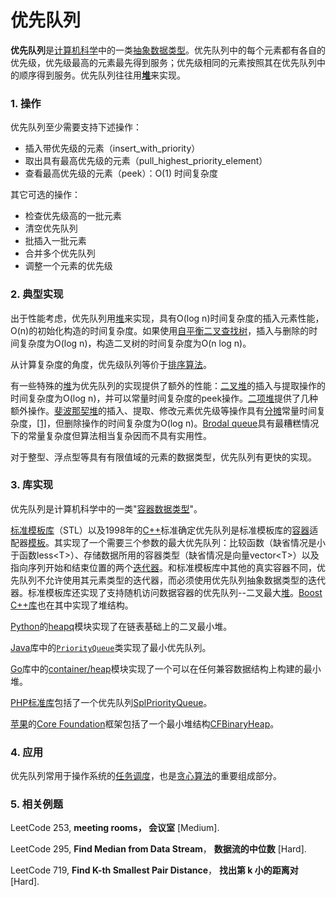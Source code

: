 # 优先队列

 **优先队列**是[计算机科学](https://zh.wikipedia.org/wiki/%E8%AE%A1%E7%AE%97%E6%9C%BA%E7%A7%91%E5%AD%A6)中的一类[抽象数据类型](https://zh.wikipedia.org/wiki/%E6%8A%BD%E8%B1%A1%E6%95%B8%E6%93%9A%E9%A1%9E%E5%9E%8B)。优先队列中的每个元素都有各自的优先级，优先级最高的元素最先得到服务；优先级相同的元素按照其在优先队列中的顺序得到服务。优先队列往往用[**堆**](https://zh.wikipedia.org/wiki/%E5%A0%86_%28%E6%95%B0%E6%8D%AE%E7%BB%93%E6%9E%84%29)来实现。

### 1. 操作

优先队列至少需要支持下述操作：

* 插入带优先级的元素（insert\_with\_priority）
* 取出具有最高优先级的元素（pull\_highest\_priority\_element）
* 查看最高优先级的元素（peek）：O\(1\) 时间复杂度

其它可选的操作：

* 检查优先级高的一批元素
* 清空优先队列
* 批插入一批元素
* 合并多个优先队列
* 调整一个元素的优先级

### 2. 典型实现

出于性能考虑，优先队列用[堆](https://zh.wikipedia.org/wiki/%E5%A0%86_%28%E6%95%B0%E6%8D%AE%E7%BB%93%E6%9E%84%29)来实现，具有O\(log n\)时间复杂度的插入元素性能，O\(n\)的初始化构造的时间复杂度。如果使用[自平衡二叉查找树](https://zh.wikipedia.org/wiki/%E5%B9%B3%E8%A1%A1%E6%A0%91)，插入与删除的时间复杂度为O\(log n\)，构造二叉树的时间复杂度为O\(n log n\)。

从计算复杂度的角度，优先级队列等价于[排序算法](https://zh.wikipedia.org/wiki/%E6%8E%92%E5%BA%8F%E7%AE%97%E6%B3%95)。

有一些特殊的[堆](https://zh.wikipedia.org/wiki/%E5%A0%86_%28%E6%95%B0%E6%8D%AE%E7%BB%93%E6%9E%84%29)为优先队列的实现提供了额外的性能：[二叉堆](https://zh.wikipedia.org/wiki/%E4%BA%8C%E5%8F%89%E5%A0%86)的插入与提取操作的时间复杂度为O\(log n\)，并可以常量时间复杂度的peek操作。[二项堆](https://zh.wikipedia.org/wiki/%E4%BA%8C%E9%A1%B9%E5%A0%86)提供了几种额外操作。[斐波那契堆](https://zh.wikipedia.org/wiki/%E6%96%90%E6%B3%A2%E9%82%A3%E5%A5%91%E5%A0%86)的插入、提取、修改元素优先级等操作具有[分摊](https://zh.wikipedia.org/wiki/%E5%B9%B3%E6%91%8A%E5%88%86%E6%9E%90)常量时间复杂度，[\[1\]](https://zh.wikipedia.org/wiki/%E5%84%AA%E5%85%88%E4%BD%87%E5%88%97#cite_note-CLRS-1)，但删除操作的时间复杂度为O\(log n\)。[Brodal queue](https://zh.wikipedia.org/w/index.php?title=Brodal_queue&action=edit&redlink=1)具有最糟糕情况下的常量复杂度但算法相当复杂因而不具有实用性。

对于整型、浮点型等具有有限值域的元素的数据类型，优先队列有更快的实现。

### 3. 库实现

优先队列是计算机科学中的一类"[容器数据类型](https://zh.wikipedia.org/wiki/%E9%9B%86%E5%90%88_%28%E8%AE%A1%E7%AE%97%E6%9C%BA%E7%A7%91%E5%AD%A6%29)"。

[标准模板库](https://zh.wikipedia.org/wiki/%E6%A0%87%E5%87%86%E6%A8%A1%E6%9D%BF%E5%BA%93)（STL）以及1998年的[C++](https://zh.wikipedia.org/wiki/C%2B%2B)标准确定优先队列是标准模板库的[容器](https://zh.wikipedia.org/wiki/%E5%AE%B9%E5%99%A8_%28%E6%8A%BD%E8%B1%A1%E6%95%B0%E6%8D%AE%E7%B1%BB%E5%9E%8B%29)适配器[模板](https://zh.wikipedia.org/wiki/%E6%A8%A1%E6%9D%BF_%28C%2B%2B%29)。其实现了一个需要三个参数的最大优先队列：比较函数（缺省情况是小于函数less&lt;T&gt;）、存储数据所用的容器类型（缺省情况是向量vector&lt;T&gt;）以及指向序列开始和结束位置的两个[迭代器](https://zh.wikipedia.org/wiki/%E8%BF%AD%E4%BB%A3%E5%99%A8)。和标准模板库中其他的真实容器不同，优先队列不允许使用其元素类型的迭代器，而必须使用优先队列抽象数据类型的迭代器。标准模板库还实现了支持随机访问数据容器的优先队列--二叉最大[堆](https://zh.wikipedia.org/wiki/%E5%A0%86_%28%E6%95%B0%E6%8D%AE%E7%BB%93%E6%9E%84%29)。[Boost C++库](https://zh.wikipedia.org/wiki/Boost_C%2B%2B_Libraries)也在其中实现了堆结构。

[Python](https://zh.wikipedia.org/wiki/Python)的[heapq](https://docs.python.org/library/heapq.html)模块实现了在链表基础上的二叉最小堆。

[Java](https://zh.wikipedia.org/wiki/Java)库中的[`PriorityQueue`](http://download.oracle.com/javase/7/docs/api/java/util/PriorityQueue.html)类实现了最小优先队列。

[Go](https://zh.wikipedia.org/wiki/Go)库中的[container/heap](https://golang.org/pkg/container/heap/)模块实现了一个可以在任何兼容数据结构上构建的最小堆。

[PHP标准库](https://zh.wikipedia.org/wiki/PHP%E6%A0%87%E5%87%86%E5%BA%93)包括了一个优先队列[SplPriorityQueue](http://us2.php.net/manual/en/class.splpriorityqueue.php)。

[苹果](https://zh.wikipedia.org/wiki/%E8%8B%B9%E6%9E%9C%E5%85%AC%E5%8F%B8)的[Core Foundation](https://zh.wikipedia.org/w/index.php?title=Core_Foundation&action=edit&redlink=1)框架包括了一个最小堆结构[CFBinaryHeap](http://developer.apple.com/library/mac/#documentation/CoreFoundation/Reference/CFBinaryHeapRef/Reference/reference.html)。

### 4. 应用

 优先队列常用于操作系统的[任务调度](https://zh.wikipedia.org/wiki/%E8%B0%83%E5%BA%A6_%28%E8%AE%A1%E7%AE%97%E6%9C%BA%29)，也是[贪心算法](https://zh.wikipedia.org/wiki/%E8%B4%AA%E5%BF%83%E7%AE%97%E6%B3%95)的重要组成部分。

### 5. 相关例题 

LeetCode 253, **meeting rooms， 会议室** \[Medium\].

LeetCode 295, **Find Median from Data Stream**， **数据流的中位数** \[Hard\].

LeetCode 719, **Find K-th Smallest Pair Distance**， **找出第 k 小的距离对** \[Hard\].

